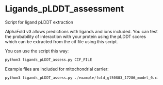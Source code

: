 # Ligands_pLDDT_assessment
Script for ligand pLDDT extraction

AlphaFold v3 allows predictions with ligands and ions included. You can test the probability of interaction with your protein using the pLDDT scores which can be extracted from the cif file using this script.

You can use the script this way:

```python
python3 ligands_pLDDT_assess.py CIF_FILE
```

Example files are included for mitochondrial carrier:

```python
python3 ligands_pLDDT_assess.py ./example/fold_gl50803_17286_model_0.cif
```
